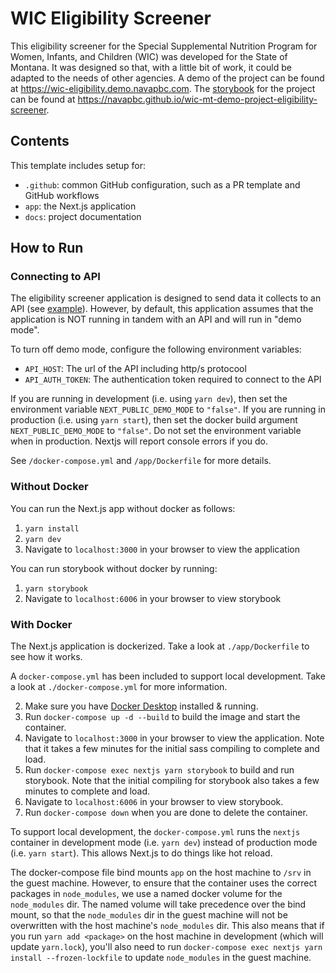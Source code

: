# WIC Eligibility Screener

This eligibility screener for the Special Supplemental Nutrition Program for Women, Infants, and Children (WIC) was developed for the State of Montana. It was designed so that, with a little bit of work, it could be adapted to the needs of other agencies. A demo of the project can be found at https://wic-eligibility.demo.navapbc.com. The [storybook](https://storybook.js.org) for the project can be found at https://navapbc.github.io/wic-mt-demo-project-eligibility-screener.

## Contents

This template includes setup for:

- `.github`: common GitHub configuration, such as a PR template and GitHub workflows
- `app`: the Next.js application
- `docs`: project documentation

## How to Run

### Connecting to API

The eligibility screener application is designed to send data it collects to an API (see [example](https://github.com/navapbc/wic-mt-demo-project-mock-api)). However, by default, this application assumes that the application is NOT running in tandem with an API and will run in "demo mode".

To turn off demo mode, configure the following environment variables:

- `API_HOST`: The url of the API including http/s protocool
- `API_AUTH_TOKEN`: The authentication token required to connect to the API

If you are running in development (i.e. using `yarn dev`), then set the environment variable `NEXT_PUBLIC_DEMO_MODE` to `"false"`.
If you are running in production (i.e. using `yarn start`), then set the docker build argument `NEXT_PUBLIC_DEMO_MODE` to `"false"`. Do not set the environment variable when in production. Nextjs will report console errors if you do.

See `/docker-compose.yml` and `/app/Dockerfile` for more details.

### Without Docker

You can run the Next.js app without docker as follows:

1. `yarn install`
2. `yarn dev`
3. Navigate to `localhost:3000` in your browser to view the application

You can run storybook without docker by running:

1. `yarn storybook`
2. Navigate to `localhost:6006` in your browser to view storybook

### With Docker

The Next.js application is dockerized. Take a look at `./app/Dockerfile` to see how it works.

A `docker-compose.yml` has been included to support local development. Take a look at `./docker-compose.yml` for more information.

2. Make sure you have [Docker Desktop](https://www.docker.com/products/docker-desktop) installed & running.
3. Run `docker-compose up -d --build` to build the image and start the container.
4. Navigate to `localhost:3000` in your browser to view the application. Note that it takes a few minutes for the initial sass compiling to complete and load.
5. Run `docker-compose exec nextjs yarn storybook` to build and run storybook. Note that the initial compiling for storybook also takes a few minutes to complete and load.
5. Navigate to `localhost:6006` in your browser to view storybook.
6. Run `docker-compose down` when you are done to delete the container.

To support local development, the `docker-compose.yml` runs the `nextjs` container in development mode (i.e. `yarn dev`) instead of production mode (i.e. `yarn start`). This allows Next.js to do things like hot reload.

The docker-compose file bind mounts `app` on the host machine to `/srv` in the guest machine. However, to ensure that the container uses the correct packages in `node_modules`, we use a named docker volume for the `node_modules` dir. The named volume will take precedence over the bind mount, so that the `node_modules` dir in the guest machine will not be overwritten with the host machine's `node_modules` dir. This also means that if you run `yarn add <package>` on the host machine in development (which will update `yarn.lock`), you'll also need to run `docker-compose exec nextjs yarn install --frozen-lockfile` to update `node_modules` in the guest machine.
